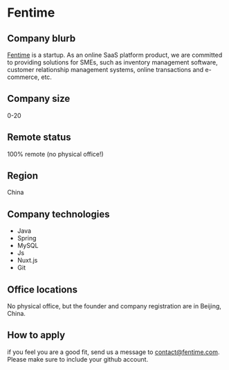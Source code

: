 # Fentime

## Company blurb

[Fentime](https://www.fentime.com/) is a startup. As an online SaaS platform product, we are committed to providing solutions for SMEs, such as inventory management software, customer relationship management systems, online transactions and e-commerce, etc.

## Company size

0-20

## Remote status

100% remote (no physical office!)

## Region

China


## Company technologies

- Java
- Spring
- MySQL
- Js
- Nuxt.js
- Git

## Office locations

No physical office, but the founder and company registration are in Beijing, China.

## How to apply

if you feel you are a good fit, send us a message to [contact@fentime.com](contact@fentime.com). Please make sure to include your github account.